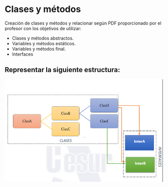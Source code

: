# Clases y métodos

Creación de clases y métodos y relacionar según PDF proporcionado por el profesor con los objetivos de utilizar:

* Clases y métodos abstractos.
* Variables y métodos estáticos.
* Variables y métodos final.
* Interfaces

## Representar la siguiente estructura: 
![Structure](./structure.PNG)

